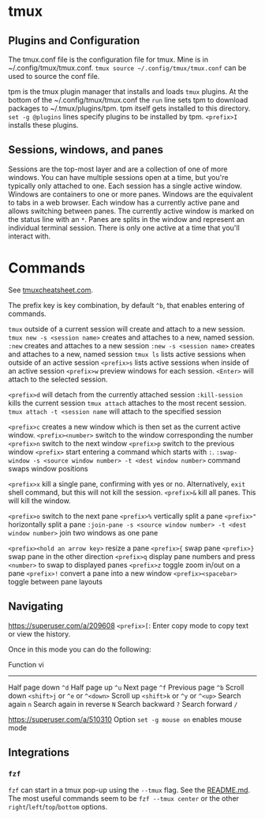# tmux

## Plugins and Configuration

The tmux.conf file is the configuration file for tmux. Mine is in ~/.config/tmux/tmux.conf. `tmux source ~/.config/tmux/tmux.conf` can be used to source the conf file.

tpm is the tmux plugin manager that installs and loads `tmux` plugins. At the bottom of the ~/.config/tmux/tmux.conf the `run` line sets tpm to download packages to ~/.tmux/plugins/tpm. tpm itself gets installed to this directory. `set -g @plugins` lines specify plugins to be installed by tpm. `<prefix>I` installs these plugins.


## Sessions, windows, and panes

Sessions are the top-most layer and are a collection of one of more windows. You can have multiple sessions open at a time, but you're typically only attached to one. Each session has a single active window. Windows are containers to one or more panes. Windows are the equivalent to tabs in a web browser. Each window has a currently active pane and allows switching between panes. The currently active window is marked on the status line with an `*`. Panes are splits in the window and represent an individual terminal session. There is only one active at a time that you'll interact with.

# Commands

See [tmuxcheatsheet.com](https://tmuxcheatsheet.com).

The prefix key is key combination, by default `^b`, that enables entering of commands.

`tmux` outside of a current session will create and attach to a new session.
`tmux new -s <session name>` creates and attaches to a new, named session.
`:new` creates and attaches to a new session
`:new -s <session name>` creates and attaches to a new, named session
`tmux ls` lists active sessions when outside of an active session
`<prefix>s` lists active sessions when inside of an active session
`<prefix>w` preview windows for each session. `<Enter>` will attach to the selected session.

`<prefix>d` will detach from the currently attached session
`:kill-session` kills the current session
`tmux attach` attaches to the most recent session.
`tmux attach -t <session name` will attach to the specified session

`<prefix>c` creates a new window which is then set as the current active window.
`<prefix><number>` switch to the window corresponding the number
`<prefix>n` switch to the next window
`<prefix>p` switch to the previous window
`<prefix>` start entering a command which starts with `:`.
`:swap-window -s <source window number> -t <dest window number>` command swaps window positions

`<prefix>x` kill a single pane, confirming with yes or no. Alternatively, `exit` shell command, but this will not kill the session.
`<prefix>&` kill all panes. This will kill the window.

`<prefix>o` switch to the next pane
`<prefix>%` vertically split a pane
`<prefix>"` horizontally split a pane
`:join-pane -s <source window number> -t <dest window number>` join two windows as one pane

`<prefix><hold an arrow key>` resize a pane
`<prefix>{` swap pane
`<prefix>}` swap pane in the other direction
`<prefix>q` display pane numbers and press `<number>` to swap to displayed panes
`<prefix>z` toggle zoom in/out on a pane
`<prefix>!` convert a pane into a new window
`<prefix><spacebar>` toggle between pane layouts


## Navigating
https://superuser.com/a/209608
`<prefix>[`:  Enter copy mode to copy text or view the history.

Once in this mode you can do the following:

Function                     vi
--------                     --              -----
Half page down                `^d`
Half page up                     `^u`
Next page                         `^f`
Previous page                  `^b`
Scroll down                      `<shift>j` or `^e` or `^<down>`
Scroll up                           `<shift>k` or `^y` or `^<up>`
Search again                    `n`
Search again in reverse  `N`
Search backward            `?`
Search forward                `/` 

https://superuser.com/a/510310
Option `set -g mouse on` enables mouse mode

## Integrations

### `fzf`

`fzf` can start in a tmux pop-up using the `--tmux` flag. See the [README.md](https://github.com/junegunn/fzf?tab=readme-ov-file#--tmux-mode). The most useful commands seem to be `fzf --tmux center` or the other `right`/`left`/`top`/`bottom` options.

